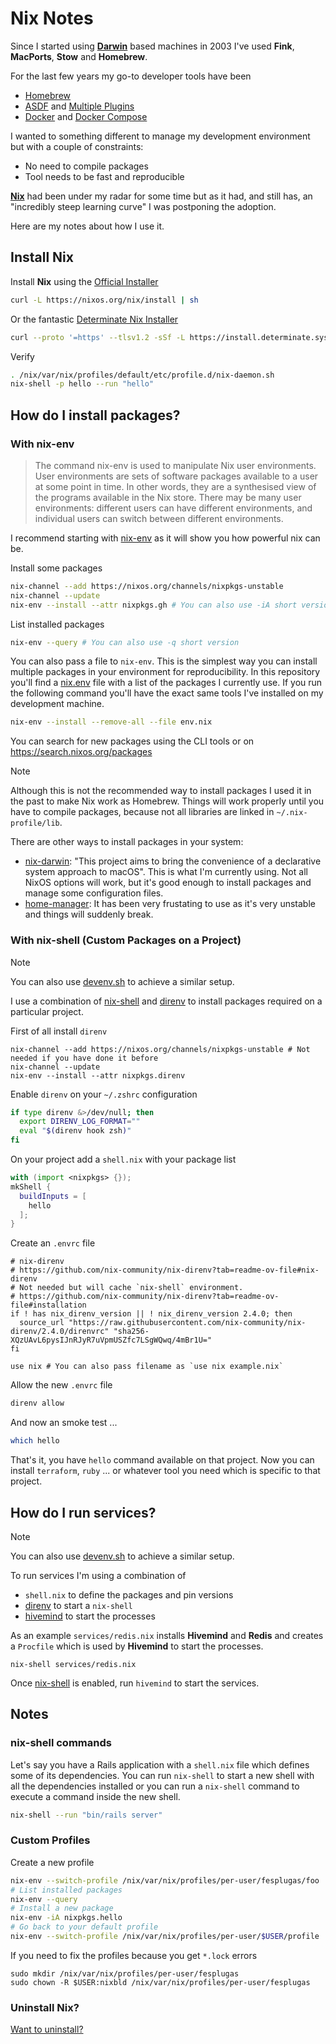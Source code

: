 # Nix Notes

Since I started using **[Darwin][darwin]** based machines in 2003 I've used **Fink**, **MacPorts**, **Stow** and **Homebrew**.

For the last few years my go-to developer tools have been

- [Homebrew](https://brew.sh)
- [ASDF](https://github.com/asdf-vm/asdf) and [Multiple Plugins](https://github.com/asdf-vm/asdf-plugins#plugin-list)
- [Docker](https://docs.docker.com/) and [Docker Compose](https://docs.docker.com/compose/)

I wanted to something different to manage my development environment but with a couple of constraints:

- No need to compile packages
- Tool needs to be fast and reproducible

**[Nix][nix]** had been under my radar for some time but as it had, and still has, an "incredibly steep learning curve" I was postponing the adoption.

Here are my notes about how I use it.

## Install Nix

Install **Nix** using the [Official Installer](https://nixos.org/manual/nix/stable/installation/installing-binary.html#multi-user-installation)

```bash
curl -L https://nixos.org/nix/install | sh
```
Or the fantastic [Determinate Nix Installer](https://github.com/DeterminateSystems/nix-installer#readme)

```bash
curl --proto '=https' --tlsv1.2 -sSf -L https://install.determinate.systems/nix | sh -s -- install --no-confirm
```

Verify

```bash
. /nix/var/nix/profiles/default/etc/profile.d/nix-daemon.sh
nix-shell -p hello --run "hello"
```

## How do I install packages?

### With nix-env

> The command nix-env is used to manipulate Nix user environments. User environments are sets of software packages available to a user at some point in time. In other words, they are a synthesised view of the programs available in the Nix store. There may be many user environments: different users can have different environments, and individual users can switch between different environments.

I recommend starting with [nix-env](https://nixos.org/manual/nix/stable/command-ref/nix-env) as it will show you how powerful nix can be.

Install some packages

```bash
nix-channel --add https://nixos.org/channels/nixpkgs-unstable
nix-channel --update
nix-env --install --attr nixpkgs.gh # You can also use -iA short version
```

List installed packages

```bash
nix-env --query # You can also use -q short version
```

You can also pass a file to `nix-env`. This is the simplest way you can install multiple packages in your environment for reproducibility. In this repository you'll find a [nix.env](nix.env) file with a list of the packages I currently use. If you run the following command you'll have the exact same tools I've installed on my development machine.

```bash
nix-env --install --remove-all --file env.nix
```

You can search for new packages using the CLI tools or on https://search.nixos.org/packages

> [!NOTE]  
> Although this is not the recommended way to install packages I used it in the past to make Nix work as Homebrew. Things will work properly until you have to compile packages, because not all libraries are linked in `~/.nix-profile/lib`.

There are other ways to install packages in your system:

- [nix-darwin]([https://github.com/LnL7/nix-darwin](https://github.com/LnL7/nix-darwin?tab=readme-ov-file#nix-darwin)): "This project aims to bring the convenience of a declarative system approach to macOS". This is what I'm currently using. Not all NixOS options will work, but it's good enough to install packages and manage some configuration files.
- [home-manager](https://github.com/nix-community/home-manager): It has been very frustating to use as it's very unstable and things will suddenly break.

### With nix-shell (Custom Packages on a Project)

> [!NOTE]  
> You can also use [devenv.sh](https://devenv.sh/) to achieve a similar setup.

I use a combination of [nix-shell][nix-shell] and [direnv][direnv] to install packages required on a particular project.

First of all install `direnv`

```
nix-channel --add https://nixos.org/channels/nixpkgs-unstable # Not needed if you have done it before
nix-channel --update
nix-env --install --attr nixpkgs.direnv
```

Enable `direnv` on your `~/.zshrc` configuration

```bash
if type direnv &>/dev/null; then
  export DIRENV_LOG_FORMAT=""
  eval "$(direnv hook zsh)"
fi
```

On your project add a `shell.nix` with your package list

```nix
with (import <nixpkgs> {});
mkShell {
  buildInputs = [
    hello
  ];
}
```

Create an `.envrc` file

```
# nix-direnv
# https://github.com/nix-community/nix-direnv?tab=readme-ov-file#nix-direnv
# Not needed but will cache `nix-shell` environment.
# https://github.com/nix-community/nix-direnv?tab=readme-ov-file#installation
if ! has nix_direnv_version || ! nix_direnv_version 2.4.0; then
  source_url "https://raw.githubusercontent.com/nix-community/nix-direnv/2.4.0/direnvrc" "sha256-XQzUAvL6pysIJnRJyR7uVpmUSZfc7LSgWQwq/4mBr1U="
fi

use nix # You can also pass filename as `use nix example.nix`
```

Allow the new `.envrc` file

```bash
direnv allow
```

And now an smoke test ...

```bash
which hello
```

That's it, you have `hello` command available on that project. Now you can install `terraform`, `ruby` ... or whatever tool you need which is specific to that project.

## How do I run services?

> [!NOTE]  
> You can also use [devenv.sh](https://devenv.sh/) to achieve a similar setup.

To run services I'm using a combination of

- `shell.nix` to define the packages and pin versions
- [direnv][direnv] to start a `nix-shell`
- [hivemind](https://github.com/DarthSim/hivemind#usage) to start the processes

As an example `services/redis.nix` installs **Hivemind** and **Redis** and creates a `Procfile` which is used by **Hivemind** to start the processes.

```
nix-shell services/redis.nix
```

Once [nix-shell][nix-shell] is enabled, run `hivemind` to start the services.

## Notes

### nix-shell commands

Let's say you have a Rails application with a `shell.nix` file which defines some of its dependencies. You can run `nix-shell` to start a new shell with all the dependencies installed or you can run a `nix-shell` command to execute a command inside the new shell.

```bash
nix-shell --run "bin/rails server"
```

### Custom Profiles

Create a new profile

```bash
nix-env --switch-profile /nix/var/nix/profiles/per-user/fesplugas/foo
# List installed packages
nix-env --query
# Install a new package
nix-env -iA nixpkgs.hello
# Go back to your default profile
nix-env --switch-profile /nix/var/nix/profiles/per-user/$USER/profile
```

If you need to fix the profiles because you get `*.lock` errors

```
sudo mkdir /nix/var/nix/profiles/per-user/fesplugas                       
sudo chown -R $USER:nixbld /nix/var/nix/profiles/per-user/fesplugas
```

### Uninstall Nix?

[Want to uninstall?](https://github.com/DeterminateSystems/nix-installer?tab=readme-ov-file#uninstalling)

[darwin]: https://en.wikipedia.org/wiki/Darwin_(operating_system)
[direnv]: https://direnv.net/
[nix]: https://nixos.org
[nix-shell]: https://nixos.org/manual/nix/stable/command-ref/nix-shell.html
[nix-direnv]: https://github.com/nix-community/nix-direnv
[nix-direnv-non-standard]: https://github.com/nix-community/nix-direnv#using-a-non-standard-file-name
